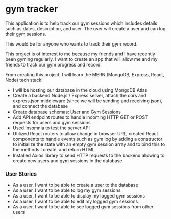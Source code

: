 # gym tracker
This application is to help track our gym sessions which includes details such as dates, description, and user. The user will create a user and can log their gym sessions. 

This would be for anyone who wants to track their gym record.

This project is of interest to me because my friends and I have recently been gyming regularly. I want to create an app that will allow me and my friends to track our gym progress and record.

From creating this project, I will learn the MERN (MongoDB, Express, React, Node) tech stack: 
- I will be hosting our database in the cloud using MongoDB Atlas
- Create a backend Node.js / Express server, attach the cors and express.json middleware (since we will be sending and receiving json), and connect the database
- Create database schemas: User and Gym Sessions
- Add API endpoint routes to handle incoming HTTP GET or POST requests for users and gym sessions
- Used Insomnia to test the server API
- Utilized React routers to allow change in browser URL, created React components to handle events such as gym log by adding a constructor to initialize the state with an empty gym session array and to bind this to the methods I create, and return HTML
- Installed Axios library to send HTTP requests to the backend allowing to create new users and gym sessions in the database

### User Stories
- As a user, I want to be able to create a user to the database
- As a user, I want to be able to log my gym sessions
- As a user, I want to be able to display my logged gym sessions
- As a user, I want to be able to edit my logged gym sessions
- As a user, I want to be able to see logged gym sessions from other users





